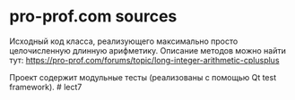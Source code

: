 # pro-prof.com sources

Исходный код класса, реализующего максимально просто целочисленную длинную арифметику.
Описание методов можно найти тут: https://pro-prof.com/forums/topic/long-integer-arithmetic-cplusplus

Проект содержит модульные тесты (реализованы с помощью Qt test framework).
#   l e c t 7  
 
